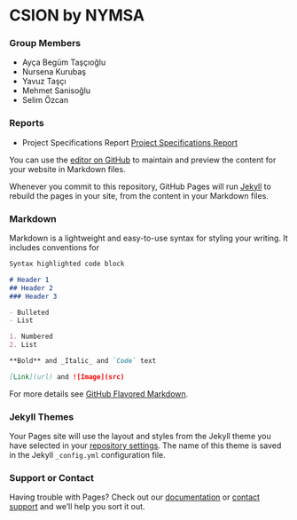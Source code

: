# CSION by NYMSA
### Group Members
- Ayça Begüm Taşçıoğlu
- Nursena Kurubaş
- Yavuz Taşçı
- Mehmet Sanisoğlu
- Selim Özcan

### Reports
- Project Specifications Report [Project Specifications Report](https://github.com/aeyc/csion/tree/master/Reports/Project%20Specifications)


You can use the [editor on GitHub](https://github.com/aeyc/csion/edit/master/README.md) to maintain and preview the content for your website in Markdown files.

Whenever you commit to this repository, GitHub Pages will run [Jekyll](https://jekyllrb.com/) to rebuild the pages in your site, from the content in your Markdown files.

### Markdown

Markdown is a lightweight and easy-to-use syntax for styling your writing. It includes conventions for

```markdown
Syntax highlighted code block

# Header 1
## Header 2
### Header 3

- Bulleted
- List

1. Numbered
2. List

**Bold** and _Italic_ and `Code` text

[Link](url) and ![Image](src)
```

For more details see [GitHub Flavored Markdown](https://guides.github.com/features/mastering-markdown/).

### Jekyll Themes

Your Pages site will use the layout and styles from the Jekyll theme you have selected in your [repository settings](https://github.com/aeyc/csion/settings). The name of this theme is saved in the Jekyll `_config.yml` configuration file.

### Support or Contact

Having trouble with Pages? Check out our [documentation](https://help.github.com/categories/github-pages-basics/) or [contact support](https://github.com/contact) and we’ll help you sort it out.

